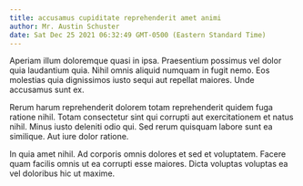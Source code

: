 ```yaml
---
title: accusamus cupiditate reprehenderit amet animi
author: Mr. Austin Schuster
date: Sat Dec 25 2021 06:32:49 GMT-0500 (Eastern Standard Time)
---
```

Aperiam illum doloremque quasi in ipsa. Praesentium possimus vel dolor quia laudantium quia. Nihil omnis aliquid numquam in fugit nemo. Eos molestias quia dignissimos iusto sequi aut repellat maiores. Unde accusamus sunt ex.

 Rerum harum reprehenderit dolorem totam reprehenderit quidem fuga ratione nihil. Totam consectetur sint qui corrupti aut exercitationem et natus nihil. Minus iusto deleniti odio qui. Sed rerum quisquam labore sunt ea similique. Aut iure dolor ratione.

 In quia amet nihil. Ad corporis omnis dolores et sed et voluptatem. Facere quam facilis omnis ut ea corrupti esse maiores. Dicta voluptas voluptas ea vel doloribus hic ut maxime.